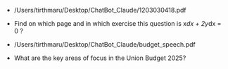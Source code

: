 - /Users/tirthmaru/Desktop/ChatBot_Claude/1203030418.pdf
- Find on which page and in which exercise this question is x*dx + 2y*dx = 0 ?

- /Users/tirthmaru/Desktop/ChatBot_Claude/budget_speech.pdf 
- What are the key areas of focus in the Union Budget 2025?